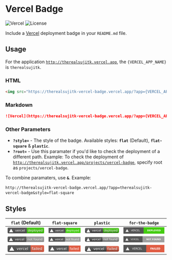 # Vercel Badge

![Vercel](http://therealsujitk-vercel-badge.vercel.app/?app=therealsujitk-vercel-badge) ![License](https://img.shields.io/badge/license-MIT-blue)

Include a [Vercel](http://vercel.com) deployment badge in your `README.md` file.

## Usage

For the application [`http://therealsujitk.vercel.app`](http://therealsujitk.vercel.app), the `{VERCEL_APP_NAME}` is `therealsujitk`.

### HTML

```html
<img src="https://therealsujitk-vercel-badge.vercel.app/?app={VERCEL_APP_NAME}" />
```

### Markdown

```markdown
![Vercel](https://therealsujitk-vercel-badge.vercel.app/?app={VERCEL_APP_NAME})
```

### Other Parameters

- **`?style=`** - The style of the badge. Available styles: **`flat`** (Default), **`flat-square`** & **`plastic`**.
- **`?root=`** - Use this paramater if you'd like to check the deployment of a different path. Example: To check the deployment of [`http://therealsujitk.vercel.app/projects/vercel-badge`](http://therealsujitk.vercel.app/projects/vercel-badge), specify root as `projects/vercel-badge`.

To combine paramaters, use **`&`**. Example:

```http
http://therealsujitk-vercel-badge.vercel.app/?app=therealsujitk-vercel-badge&style=flat-square
```

## Styles

| `flat` (Default) | `flat-square` | `plastic` | `for-the-badge` |
| ---------------- | ------------- | --------- | --------------- |
| ![Vercel](/public/assets/images/vercel-deployed-flat.svg) | ![Vercel](/public/assets/images/vercel-deployed-flat-square.svg) | ![Vercel](/public/assets/images/vercel-deployed-plastic.svg) | ![Vercel](/public/assets/images/vercel-deployed-for-the-badge.svg) |
| ![Vercel](/public/assets/images/vercel-not-found-flat.svg) | ![Vercel](/public/assets/images/vercel-not-found-flat-square.svg) | ![Vercel](/public/assets/images/vercel-not-found-plastic.svg) | ![Vercel](/public/assets/images/vercel-not-found-for-the-badge.svg) |
| ![Vercel](/public/assets/images/vercel-failed-flat.svg) | ![Vercel](/public/assets/images/vercel-failed-flat-square.svg) | ![Vercel](/public/assets/images/vercel-failed-plastic.svg) | ![Vercel](/public/assets/images/vercel-failed-for-the-badge.svg) |
